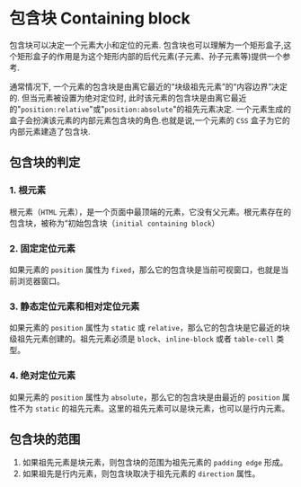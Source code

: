 # 包含块 Containing block

包含块可以决定一个元素大小和定位的元素. 包含块也可以理解为一个矩形盒子,这个矩形盒子的作用是为这个矩形内部的后代元素(子元素、孙子元素等)提供一个参考.

通常情况下, 一个元素的包含块是由离它最近的“块级祖先元素”的“内容边界”决定的. 但当元素被设置为绝对定位时, 此时该元素的包含块是由离它最近的"`position:relative`"或"`position:absolute`"的祖先元素决定. 一个元素生成的盒子会扮演该元素的内部元素包含块的角色.也就是说,一个元素的 `CSS` 盒子为它的内部元素建造了包含块.

## 包含块的判定

### 1. 根元素

根元素（`HTML` 元素），是一个页面中最顶端的元素，它没有父元素。根元素存在的包含块，被称为“初始包含块（`initial containing block`）

### 2. 固定定位元素

如果元素的 `position` 属性为 `fixed`，那么它的包含块是当前可视窗口，也就是当前浏览器窗口。

### 3. 静态定位元素和相对定位元素

如果元素的 `position` 属性为 `static` 或 `relative`，那么它的包含块是它最近的块级祖先元素创建的。祖先元素必须是 `block`、`inline-block` 或者 `table-cell` 类型。

### 4. 绝对定位元素

如果元素的 `position` 属性为 `absolute`，那么它的包含块是由最近的 `position` 属性不为 `static` 的祖先元素。这里的祖先元素可以是块元素，也可以是行内元素。

## 包含块的范围

1. 如果祖先元素是块元素，则包含块的范围为祖先元素的 `padding edge` 形成。
2. 如果祖先是行内元素，则包含块取决于祖先元素的 `direction` 属性。
